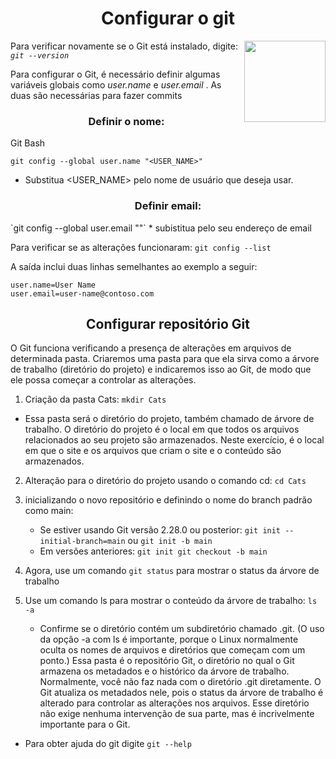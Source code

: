 
<h1 align=center> Configurar o git</h1>

<img align="right" alt="" height="130px" src="https://th.bing.com/th/id/R.9768387cf34d18a2ece14af4992e5071?rik=fl%2bZ5MMUtF%2fuCQ&pid=ImgRaw&r=0">


Para verificar novamente se o Git está instalado, digite: *`git --version`*


Para configurar o Git, é necessário definir algumas variáveis globais como *user.name* e *user.email* . As duas são necessárias para fazer commits

<h3 align=center> Definir o nome: </h3>
Git Bash 

`git config --global user.name "<USER_NAME>"` 
* Substitua <USER_NAME> pelo nome de usuário que deseja usar.


<h3 align=center> Definir email:</h3>
`git config --global user.email "<USER_EMAIL>"`
* subistitua  <USER_EMAIL> pelo seu endereço de email
<br>

Para verificar se as alterações funcionaram: `git config --list`

A saída inclui duas linhas semelhantes ao exemplo a seguir: 

`user.name=User Name` <br>
`user.email=user-name@contoso.com`

<h2 align=center> Configurar repositório Git</h2>

O Git funciona verificando a presença de alterações em arquivos de determinada pasta. Criaremos uma pasta para que ela sirva como a árvore de trabalho (diretório do projeto) e indicaremos isso ao Git, de modo que ele possa começar a controlar as alterações. 



1. Criação da pasta Cats: `mkdir Cats`
* Essa pasta será o diretório do projeto, também chamado de árvore de trabalho. O diretório do projeto é o local em que todos os arquivos relacionados ao seu projeto são armazenados. Neste exercício, é o local em que o site e os arquivos que criam o site e o conteúdo são armazenados.


2. Alteração para o diretório do projeto usando o comando cd:
`cd Cats`

4. inicializando o novo repositório e definindo o nome do branch padrão como main:
   * Se estiver usando Git versão 2.28.0 ou posterior: `git init --initial-branch=main` ou `git init -b main`
   * Em versões anteriores: `git init git checkout -b main`
       
6. Agora, use um comando `git status` para mostrar o status da árvore de trabalho

7. Use um comando ls para mostrar o conteúdo da árvore de trabalho:
  `ls -a`
   * Confirme se o diretório contém um subdiretório chamado .git. (O uso da opção -a com ls é importante, porque o Linux normalmente oculta os nomes de arquivos e diretórios que começam com um ponto.) Essa pasta é o repositório Git, o diretório no qual o Git armazena os metadados e o histórico da árvore de trabalho.
Normalmente, você não faz nada com o diretório .git diretamente. O Git atualiza os metadados nele, pois o status da árvore de trabalho é alterado para controlar as alterações nos arquivos. Esse diretório não exige nenhuma intervenção de sua parte, mas é incrivelmente importante para o Git.

* Para obter ajuda do git digite `git --help`




